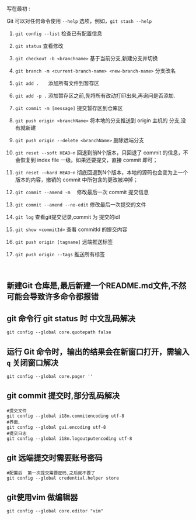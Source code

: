 写在最初 : 

Git 可以对任何命令使用 `--help` 选项，例如，`git stash --help`

1. `git config --list`  检查已有配置信息

2. `git status`  查看修改

3. `git checkout -b <branchname>` 基于当前分支,新建分支并切换

4. `git branch -m <current-branch-name> <new-branch-name>` 分支改名

5. `git add .   `     添加所有文件到暂存区

6. `git add -p .` 添加暂存区之前,先将所有改动打印出来,再询问是否添加.

7. `git commit -m [message]`     提交暂存区到仓库区

8.  `git push origin <branchName>`       将本地的分支推送到 origin 主机的 分支,没有就新建

9.  `git push origin --delete <branchName>`   删除远端分支

10.  `git reset --soft HEAD~n` 回退到前N个版本，只回退了 commit 的信息，不会恢复到 index file 一级。如果还要提交，直接 commit 即可；

11.  `git reset -–hard HEAD~n` 彻底回退到N个版本，本地的源码也会变为上一个版本的内容，撤销的 commit 中所包含的更改被冲掉；

12.  `git commit --amend -m  `  修改最后一次 commit 提交信息

13.  `git commit --amend --no-edit`  修改最后一次提交的文件 

14.  `git log`  查看git提交记录,commit 为 提交的idI

15.  `git show <commitId>` 查看  commitId 的提交内容

16.  `git push origin [tagname]` 远端推送标签 

17.  `git push origin --tags` 推送所有标签

   ​    



## 新建Git 仓库是,最后新建一个README.md文件,不然可能会导致许多命令都报错



## git 命令行 git status 时 中文乱码解决

```shell
git config --global core.quotepath false
```



## 运行 Git 命令时，输出的结果会在新窗口打开，需输入 `q` 关闭窗口解决

```shell
git config --global core.pager ''
```

## git commit 提交时,部分乱码解决

```shell
#提交文件
git config --global i18n.commitencoding utf-8
#界面、
git config --global gui.encoding utf-8 
#提交日志 
git config --global i18n.logoutputencoding utf-8
```

## git 远端提交时需要账号密码

```shell
#配置后  第一次提交需要密码,之后就不要了
git config --global credential.helper store
```

## git使用vim 做编辑器

```shell
git config --global core.editor "vim"
```

